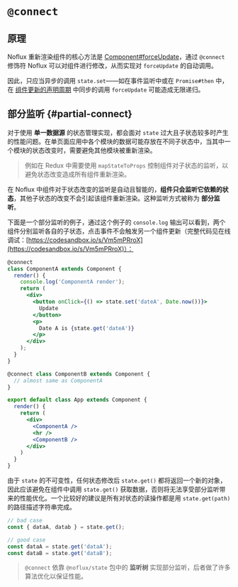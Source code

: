 # `@connect`

## 原理

Noflux 重新渲染组件的核心方法是 [Component#forceUpdate](https://facebook.github.io/react/docs/react-component.html#forceupdate)，通过 `@connect` 修饰符 Noflux 可以对组件进行修改，从而实现对 `forceUpdate` 的自动调用。

因此，只应当异步的调用 `state.set`——如在事件监听中或在 `Promise#then` 中，在 [组件更新的声明周期](https://facebook.github.io/react/docs/react-component.html#updating) 中同步的调用 `forceUpdate` 可能造成无限递归。

## 部分监听 {#partial-connect}

对于使用 **单一数据源** 的状态管理实现，都会面对 `state` 过大且子状态较多时产生的性能问题。在单页面应用中各个模块的数据可能存放在不同子状态中，当其中一个模块的状态改变时，需要避免其他模块被重新渲染。

> 例如在 Redux 中需要使用 `mapStateToProps` 控制组件对子状态的监听，以避免状态改变造成所有组件重新渲染。

在 Noflux 中组件对于状态改变的监听是自动且智能的，**组件只会监听它依赖的状态**，其他子状态的改变不会引起该组件重新渲染。这种监听方式被称为 **部分监听**。

下面是一个部分监听的例子，通过这个例子的 `console.log` 输出可以看到，两个组件分别监听各自的子状态，点击事件不会触发另一个组件更新（完整代码见在线调试：[https://codesandbox.io/s/Vm5mPRroX](https://codesandbox.io/s/Vm5mPRroX)）：

```jsx
@connect
class ComponentA extends Component {
  render() {
    console.log('ComponentA render');
    return (
      <div>
        <button onClick={() => state.set('dateA', Date.now())}>
          Update
        </button>
        <p>
          Date A is {state.get('dateA')}
        </p>
      </div>
    );
  }
}

@connect class ComponentB extends Component {
  // almost same as ComponentA
}

export default class App extends Component {
  render() {
    return (
      <div>
        <ComponentA />
        <hr />
        <ComponentB />
      </div>
    )
  }
}
```

由于 `state` 的不可变性，任何状态修改后 `state.get()` 都将返回一个新的对象，因此应该避免在组件中调用 `state.get()` 获取数据，否则将无法享受部分监听带来的性能优化。一个比较好的建议是所有对状态的读操作都是用 `state.get(path)` 的路径描述字符串完成。

```js
// bad case
const { dataA, datab } = state.get();

// good case
const dataA = state.get('dataA');
const dataB = state.get('dataB');
```

> `@connect` 依靠 `@noflux/state` 包中的 **监听树** 实现部分监听，后者做了许多算法优化以保证性能。
